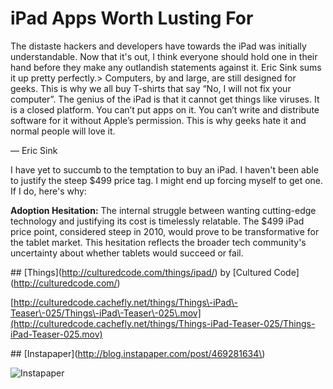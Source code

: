 # iPad Apps Worth Lusting For

  The distaste hackers and developers have towards the iPad was initially understandable. Now that it's out, I think everyone should hold one in their hand before they make any outlandish statements against it. Eric Sink sums it up pretty perfectly.\> Computers, by and large, are still designed for geeks. This is why we all buy T\-shirts that say “No, I will not fix your computer”. The genius of the iPad is that it cannot get things like viruses. It is a closed platform. You can’t put apps on it. You can’t write and distribute software for it without Apple’s permission. This is why geeks hate it and normal people will love it.

   
— Eric Sink

 I have yet to succumb to the temptation to buy an iPad. I haven't been able to justify the steep $499 price tag. I might end up forcing myself to get one. If I do, here's why:

<aside class="sidenote">
<strong>Adoption Hesitation:</strong> The internal struggle between wanting cutting-edge technology and justifying its cost is timelessly relatable. The $499 iPad price point, considered steep in 2010, would prove to be transformative for the tablet market. This hesitation reflects the broader tech community's uncertainty about whether tablets would succeed or fail.
</aside>

 \#\# \[Things](http://culturedcode.com/things/ipad/) by \[Cultured Code](http://culturedcode.com/)

 [http://culturedcode.cachefly.net/things/Things\-iPad\-Teaser\-025/Things\-iPad\-Teaser\-025\.mov](http://culturedcode.cachefly.net/things/Things-iPad-Teaser-025/Things-iPad-Teaser-025.mov)

 \#\# \[Instapaper](http://blog.instapaper.com/post/469281634\)

 ![](http://media.tumblr.com/tumblr_kzrjkt6sQr1qz4rgr.png "Instapaper")

  